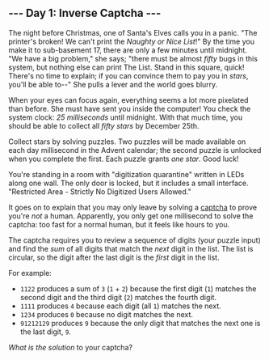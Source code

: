 ﻿
## --- Day 1: Inverse Captcha ---

The night before Christmas, one of Santa's Elves calls you in a panic. "The printer's broken! We can't print the  _Naughty or Nice List_!" By the time you make it to  sub-basement 17, there are only a few minutes until midnight. "We have a big problem," she says; "there must be almost  _fifty_  bugs in this system, but nothing else can print The List. Stand in this square, quick! There's no time to explain; if you can convince them to pay you in  _stars_, you'll be able to--" She pulls a lever and the world goes blurry.

When your eyes can focus again, everything seems a lot more pixelated than before. She must have sent you inside the computer! You check the system clock:  _25 milliseconds_  until midnight. With that much time, you should be able to collect all  _fifty stars_  by December 25th.

Collect stars by solving puzzles. Two puzzles will be made available on each  day  millisecond in the Advent calendar; the second puzzle is unlocked when you complete the first. Each puzzle grants  _one star_. Good luck!

You're standing in a room with "digitization quarantine" written in LEDs along one wall. The only door is locked, but it includes a small interface. "Restricted Area - Strictly No Digitized Users Allowed."

It goes on to explain that you may only leave by solving a  [captcha](https://en.wikipedia.org/wiki/CAPTCHA)  to prove you're  _not_  a human. Apparently, you only get one millisecond to solve the captcha: too fast for a normal human, but it feels like hours to you.

The captcha requires you to review a sequence of digits (your puzzle input) and find the  _sum_  of all digits that match the  _next_  digit in the list. The list is circular, so the digit after the last digit is the  _first_  digit in the list.

For example:

-   `1122`  produces a sum of  `3`  (`1`  +  `2`) because the first digit (`1`) matches the second digit and the third digit (`2`) matches the fourth digit.
-   `1111`  produces  `4`  because each digit (all  `1`) matches the next.
-   `1234`  produces  `0`  because no digit matches the next.
-   `91212129`  produces  `9`  because the only digit that matches the next one is the last digit,  `9`.

_What is the solution_  to your captcha?